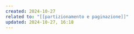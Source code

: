 ```yaml
---
created: 2024-10-27
related to: "[[partizionamento e paginazione]]"
updated: 2024-10-27, 16:18
---
```

